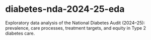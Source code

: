 # diabetes-nda-2024-25-eda
Exploratory data analysis of the National Diabetes Audit (2024–25): prevalence, care processes, treatment targets, and equity in Type 2 diabetes care.
